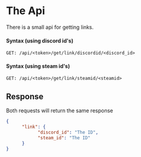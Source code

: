 <!--
 Copyright 2022 Johannes Thorén. All rights reserved.
 Use of this source code is governed by a BSD-style
 license that can be found in the LICENSE file.
-->
# The Api
There is a small api for getting links.

#### Syntax (using discord id's)
```
GET: /api/<token>/get/link/discordid/<discord_id>
```

#### Syntax (using steam id's)
```
GET: /api/<token>/get/link/steamid/<steamid>
```

## Response
Both requests will return the same response
```JSON
{
      "link": {
            "discord_id": "The ID",
            "steam_id": "The ID"
      }
}
```